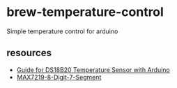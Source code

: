 # brew-temperature-control
Simple temperature control for arduino

## resources
* [Guide for DS18B20 Temperature Sensor with Arduino](https://randomnerdtutorials.com/guide-for-ds18b20-temperature-sensor-with-arduino/)
* [MAX7219-8-Digit-7-Segment](http://www.ardumotive.com/8-digit-7seg-display-en.html)

